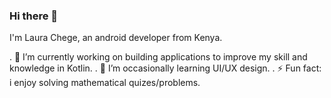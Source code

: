### Hi there 👋

I'm Laura Chege, an android developer from Kenya.

. 🔭 I’m currently working on building applications to improve my skill and knowledge in Kotlin.
. 🌱 I’m occasionally learning UI/UX design.
. ⚡ Fun fact: i enjoy solving mathematical quizes/problems.

<!--
**laura-chege/laura-chege** is a ✨ _special_ ✨ repository because its `README.md` (this file) appears on your GitHub profile.

Here are some ideas to get you started:

- 🔭 I’m currently working on ...
- 🌱 I’m currently learning 
- 👯 I’m looking to collaborate on ...
- 🤔 I’m looking for help with ...
- 💬 Ask me about ...
- 📫 How to reach me: ...
- 😄 Pronouns: ...
- ⚡ Fun fact: i enjoy solving mathematical quizes/problems.
-->
